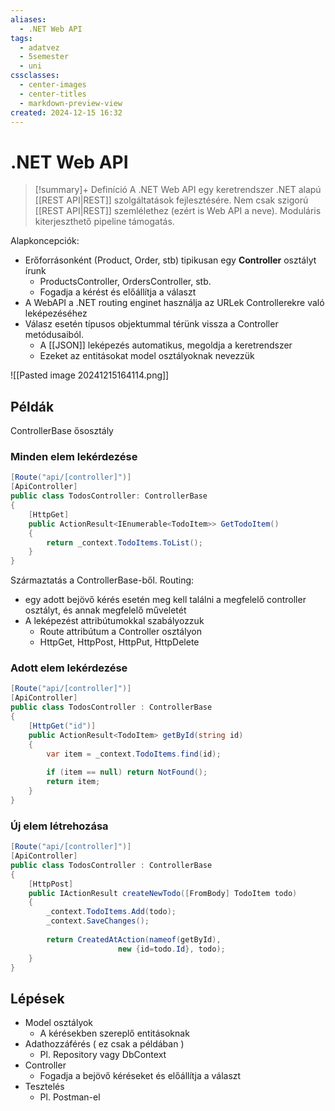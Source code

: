 ```yaml
---
aliases:
  - .NET Web API
tags:
  - adatvez
  - 5semester
  - uni
cssclasses:
  - center-images
  - center-titles
  - markdown-preview-view
created: 2024-12-15 16:32
---
```


# .NET Web API


>[!summary]+ Definíció
>A .NET Web API egy keretrendszer .NET alapú [[REST API|REST]] szolgáltatások fejlesztésére. Nem csak szigorú [[REST API|REST]] szemlélethez (ezért is Web API a neve).
>Moduláris kiterjeszthető pipeline támogatás.
>

Alapkoncepciók:
- Erőforrásonként (Product, Order, stb) tipikusan egy **Controller** osztályt írunk
	- ProductsController, OrdersController, stb.
	- Fogadja a kérést és előállítja a választ
- A WebAPI a .NET routing enginet használja az URLek Controllerekre való leképezéséhez
- Válasz esetén típusos objektummal térünk vissza a Controller metódusaiból.
	- A [[JSON]] leképezés automatikus, megoldja a keretrendszer
	- Ezeket az entitásokat model osztályoknak nevezzük

![[Pasted image 20241215164114.png]]


## Példák

ControllerBase ősosztály
### Minden elem lekérdezése

```csharp
[Route("api/[controller]")]
[ApiController]
public class TodosController: ControllerBase
{
	[HttpGet]
	public ActionResult<IEnumerable<TodoItem>> GetTodoItem()
	{
		return _context.TodoItems.ToList();
	}
}
```

Származtatás a ControllerBase-ből.
Routing:
- egy adott bejövő kérés esetén meg kell találni a megfelelő controller osztályt, és annak megfelelő műveletét
- A leképezést attribútumokkal szabályozzuk
	- Route attribútum a Controller osztályon
	- HttpGet, HttpPost, HttpPut, HttpDelete

### Adott elem lekérdezése  

```csharp
[Route("api/[controller]")]
[ApiController]
public class TodosController : ControllerBase
{
	[HttpGet("id")]
	public ActionResult<TodoItem> getById(string id)
	{
		var item = _context.TodoItems.find(id);
		
		if (item == null) return NotFound();
		return item;
	}
}
```

### Új elem létrehozása

```csharp
[Route("api/[controller]")]
[ApiController]
public class TodosController : ControllerBase
{
	[HttpPost]
	public IActionResult createNewTodo([FromBody] TodoItem todo)
	{
		_context.TodoItems.Add(todo);
		_context.SaveChanges();
		
		return CreatedAtAction(nameof(getById),
						new {id=todo.Id}, todo);
	}
}
```

## Lépések

- Model osztályok
	- A kérésekben szereplő entitásoknak
- Adathozzáférés ( ez csak a példában )
	- Pl. Repository vagy DbContext
- Controller
	- Fogadja a bejövő kéréseket és előállítja a választ
- Tesztelés
	- Pl. Postman-el

